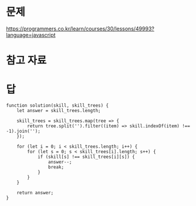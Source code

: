 # 문제
https://programmers.co.kr/learn/courses/30/lessons/49993?language=javascript

# 참고 자료

# 답
    function solution(skill, skill_trees) {
        let answer = skill_trees.length;

        skill_trees = skill_trees.map(tree => {
            return tree.split('').filter((item) => skill.indexOf(item) !== -1).join('');
        });

        for (let i = 0; i < skill_trees.length; i++) {
            for (let s = 0; s < skill_trees[i].length; s++) {
                if (skill[s] !== skill_trees[i][s]) {
                    answer--;
                    break;
                }
            }
        }

        return answer;
    }
